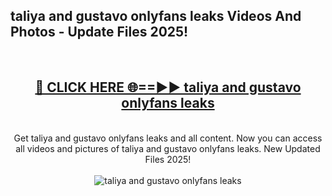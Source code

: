 <h2>taliya and gustavo onlyfans leaks Videos And Photos - Update Files 2025!</h2>
<br>
<div align="center">
<h2><a href="https://linkcuts.com/hfmhzwbr" rel="nofollow">🔴 CLICK HERE 🌐==►► taliya and gustavo onlyfans leaks</a></h2>
<br>
Get taliya and gustavo onlyfans leaks and all content. Now you can access all videos and pictures of taliya and gustavo onlyfans leaks. New Updated Files 2025!
<br>
<br>
<a href="https://linkcuts.com/hfmhzwbr" rel="nofollow" data-target="animated-image.originalLink"><img src="https://i.ibb.co.com/WyWwxjT/player-gif2.gif" alt="taliya and gustavo onlyfans leaks" style="max-width: 100%; display: inline-block;" data-target="animated-image.originalImage"></a>
</div>
<br>
